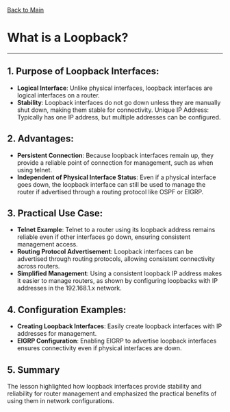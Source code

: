 <a name="top"></a>
[Back to Main](https://github.com/caxylive/Net_Projects/tree/main)

# What is a Loopback?

---

## 1. Purpose of Loopback Interfaces:
- **Logical Interface**: Unlike physical interfaces, loopback interfaces are logical interfaces on a router.
- **Stability**: Loopback interfaces do not go down unless they are manually shut down, making them stable for connectivity.
Unique IP Address: Typically has one IP address, but multiple addresses can be configured.

## 2. Advantages:
- **Persistent Connection**: Because loopback interfaces remain up, they provide a reliable point of connection for management, such as when using telnet.
- **Independent of Physical Interface Status**: Even if a physical interface goes down, the loopback interface can still be used to manage the router if advertised through a routing protocol like OSPF or EIGRP.

## 3. Practical Use Case:
- **Telnet Example**: Telnet to a router using its loopback address remains reliable even if other interfaces go down, ensuring consistent management access.
- **Routing Protocol Advertisement**: Loopback interfaces can be advertised through routing protocols, allowing consistent connectivity across routers.
- **Simplified Management**: Using a consistent loopback IP address makes it easier to manage routers, as shown by configuring loopbacks with IP addresses in the 192.168.1.x network.

## 4. Configuration Examples:
- **Creating Loopback Interfaces**: Easily create loopback interfaces with IP addresses for management.
- **EIGRP Configuration**: Enabling EIGRP to advertise loopback interfaces ensures connectivity even if physical interfaces are down.

## 5. Summary
The lesson highlighted how loopback interfaces provide stability and reliability for router management and emphasized the practical benefits of using them in network configurations.

